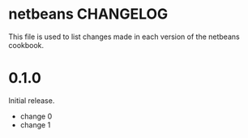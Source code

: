 # netbeans CHANGELOG

This file is used to list changes made in each version of the netbeans cookbook.

# 0.1.0

Initial release.

- change 0
- change 1

